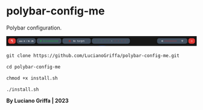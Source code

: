 # polybar-config-me
Polybar configuration.

![polybar](/polybar.png)

```
git clone https://github.com/LucianoGriffa/polybar-config-me.git
```
```
cd polybar-config-me
```
```
chmod +x install.sh
```
```
./install.sh
```

**By Luciano Griffa | 2023**
